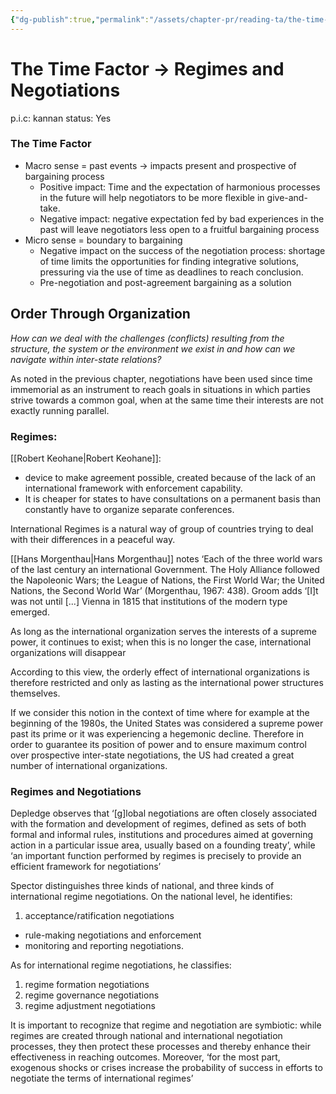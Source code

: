 ```yaml
---
{"dg-publish":true,"permalink":"/assets/chapter-pr/reading-ta/the-time-f/"}
---
```


# The Time Factor → Regimes and Negotiations

p.i.c: kannan
status: Yes

### The Time Factor

- Macro sense = past events → impacts present and prospective of bargaining process
    - Positive impact: Time and the expectation of harmonious processes in the future will help negotiators to be more flexible in give-and-take.
    - Negative impact: negative expectation fed by bad experiences in the past will leave negotiators less open to a fruitful bargaining process
- Micro sense = boundary to bargaining
    - Negative impact on the success of the negotiation process: shortage of time limits the opportunities for finding integrative solutions, pressuring via the use of time as deadlines to reach conclusion.
    - Pre-negotiation and post-agreement bargaining as a solution

## Order Through Organization

*How can we deal with the challenges (conflicts) resulting from the structure, the system or the environment we exist in and how can we navigate within inter-state relations?* 

As noted in the previous chapter, negotiations have been used since time immemorial as an instrument to reach goals in situations in which parties strive towards a common goal, when at the same time their interests are not exactly running parallel.

### Regimes:

[[Robert Keohane\|Robert Keohane]]: 

- device to make agreement possible, created because of the lack of an international framework with enforcement capability.
- It is cheaper for states to have consultations on a permanent basis than constantly have to organize separate conferences.

International Regimes is a natural way of group of countries trying to deal with their differences in a peaceful way. 

[[Hans Morgenthau\|Hans Morgenthau]] notes ‘Each of the three world wars of the last century  an international Government. The Holy Alliance followed the Napoleonic Wars; the League of Nations, the First World War; the United Nations, the Second World War’ (Morgenthau, 1967: 438). Groom adds ‘[I]t was not until [...] Vienna in 1815 that institutions of the
modern type emerged.

As long as the international organization
serves the interests of a supreme power, it continues to exist; when this is no longer
the case, international organizations will disappear

According to this view, the orderly effect
of international organizations is therefore restricted and only as lasting as the international
power structures themselves.

If we consider this notion in the context of time where for example at the beginning of the 1980s, the United States was considered a supreme power past its prime or it was experiencing a hegemonic decline. Therefore in order to guarantee its position of power and to ensure maximum control over prospective inter-state negotiations, the US had created a great number of international organizations. 

### Regimes and Negotiations

Depledge observes that ‘[g]lobal negotiations are often closely associated with the
formation and development of regimes, defined as sets of both formal and informal
rules, institutions and procedures aimed at governing action in a particular issue area,
usually based on a founding treaty’, while ‘an important function performed by regimes is
precisely to provide an efficient framework for negotiations’

Spector distinguishes three kinds of national, and
three kinds of international regime negotiations. On the national level, he identifies:

1. acceptance/ratification negotiations
- rule-making negotiations and enforcement
- monitoring and reporting negotiations.

As for international regime negotiations,
he classifies:

1.  regime formation negotiations
2.  regime governance negotiations
3. regime adjustment negotiations

It is important to recognize that regime and negotiation are symbiotic: while regimes
are created through national and international negotiation processes, they then protect
these processes and thereby enhance their effectiveness in reaching outcomes. Moreover,
‘for the most part, exogenous shocks or crises increase the probability of success in efforts
to negotiate the terms of international regimes’